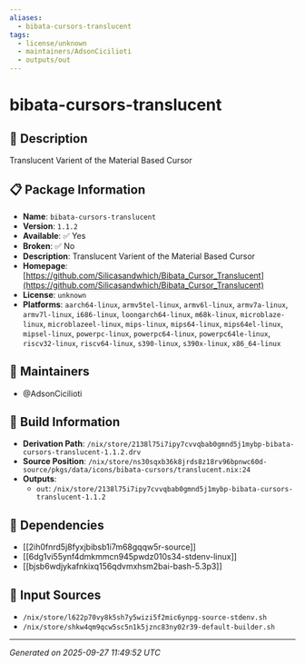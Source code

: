 ```yaml
---
aliases:
  - bibata-cursors-translucent
tags:
  - license/unknown
  - maintainers/AdsonCicilioti
  - outputs/out
---
```


# bibata-cursors-translucent

## 📝 Description

Translucent Varient of the Material Based Cursor

## 📋 Package Information

- **Name**: `bibata-cursors-translucent`
- **Version**: `1.1.2`
- **Available**: ✅ Yes
- **Broken**: ✅ No
- **Description**: Translucent Varient of the Material Based Cursor
- **Homepage**: [https://github.com/Silicasandwhich/Bibata_Cursor_Translucent](https://github.com/Silicasandwhich/Bibata_Cursor_Translucent)
- **License**: `unknown`
- **Platforms**: `aarch64-linux`, `armv5tel-linux`, `armv6l-linux`, `armv7a-linux`, `armv7l-linux`, `i686-linux`, `loongarch64-linux`, `m68k-linux`, `microblaze-linux`, `microblazeel-linux`, `mips-linux`, `mips64-linux`, `mips64el-linux`, `mipsel-linux`, `powerpc-linux`, `powerpc64-linux`, `powerpc64le-linux`, `riscv32-linux`, `riscv64-linux`, `s390-linux`, `s390x-linux`, `x86_64-linux`
## 👥 Maintainers

- @AdsonCicilioti


## 🔧 Build Information

- **Derivation Path**: `/nix/store/2138l75i7ipy7cvvqbab0gmnd5j1mybp-bibata-cursors-translucent-1.1.2.drv`
- **Source Position**: `/nix/store/ns30sqxb36k8jrds8z18rv96bpnwc60d-source/pkgs/data/icons/bibata-cursors/translucent.nix:24`
- **Outputs**:
  - `out`:  `/nix/store/2138l75i7ipy7cvvqbab0gmnd5j1mybp-bibata-cursors-translucent-1.1.2`

## 🔗 Dependencies

- [[2ih0fnrd5j8fyxjbibsb1i7m68gqqw5r-source]]
- [[6dg1vi55ynf4dmkmmcn945pwdz010s34-stdenv-linux]]
- [[bjsb6wdjykafnkixq156qdvmxhsm2bai-bash-5.3p3]]

## 📁 Input Sources

- `/nix/store/l622p70vy8k5sh7y5wizi5f2mic6ynpg-source-stdenv.sh`
- `/nix/store/shkw4qm9qcw5sc5n1k5jznc83ny02r39-default-builder.sh`

---
*Generated on 2025-09-27 11:49:52 UTC*
